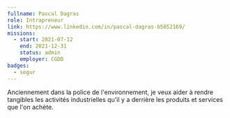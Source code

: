 ```yaml
---
fullname: Pascal Dagras
role: Intrapreneur
link: https://www.linkedin.com/in/pascal-dagras-b5052169/
missions:
  - start: 2021-07-12
    end: 2021-12-31
    status: admin
    employer: CGDD
badges:
  - segur
---
```


Anciennement dans la police de l'environnement, je veux aider à rendre tangibles les activités industrielles qu'il y a derrière les produits et services que l'on achète.
